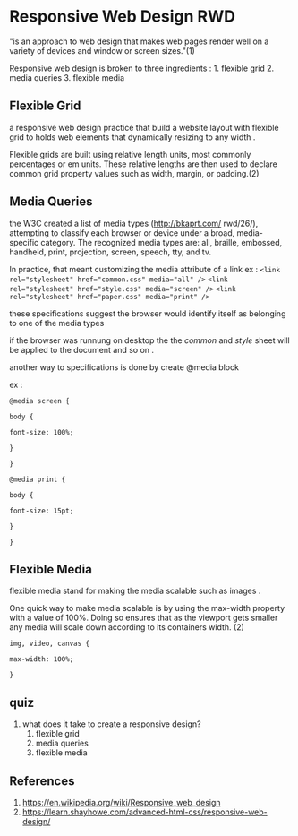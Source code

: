 # Responsive Web Design RWD 

"is an approach to web design that makes web pages render well on a variety of devices and window or screen sizes."(1)

Responsive web design is broken to three ingredients :
    1. flexible grid
    2. media queries
    3. flexible media

## Flexible Grid

a responsive web design practice  that build a website layout with  flexible grid to holds web elements that dynamically resizing  to any width . 

Flexible grids are built using relative length units, most commonly percentages or em units. These relative lengths are then used to declare common grid property values such as width, margin, or padding.(2)

## Media Queries
the W3C created a list of media types (http://bkaprt.com/
rwd/26/), attempting to classify each browser or device under a broad, media-specific category. The recognized media types are: all, braille, embossed, handheld, print, projection, screen, speech, tty, and tv.

In practice, that meant customizing the media attribute of a link
ex :
```<link rel="stylesheet" href="common.css" media="all" />```
```<link rel="stylesheet" href="style.css" media="screen" />```
```<link rel="stylesheet" href="paper.css" media="print" />```

these specifications suggest the browser would identify itself as belonging to one of the media types

if the browser was runnung on desktop the the *common* and *style* sheet will be applied to the document and so on .

another way to specifications is done by create @media block

ex :

```@media screen {```

  ```body {```

  ```font-size: 100%;```

```}```

```}```

```@media print {```

```body {```

```font-size: 15pt;```

```}```

```}```


## Flexible Media
 
flexible media stand for making the media scalable  such as images .

One quick way to make media scalable is by using the max-width property with a value of 100%. Doing so ensures that as the viewport gets smaller any media will scale down according to its containers width. (2)

```img, video, canvas {```

  ```max-width: 100%;```
  
```}```


## quiz
1) what does it take to create a responsive design?
    1. flexible grid
    2. media queries
    3. flexible media


## References
1. https://en.wikipedia.org/wiki/Responsive_web_design
2. https://learn.shayhowe.com/advanced-html-css/responsive-web-design/


